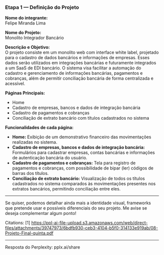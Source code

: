 ### Etapa 1 — Definição do Projeto

**Nome do integrante:**  
Felipe Miranda Lima

**Nome do Projeto:**  
Monolito Integrador Bancário

**Descrição e Objetivo:**  
O projeto consiste em um monolito web com interface white label, projetado para o cadastro de dados bancários e informações de empresas. Esses dados serão utilizados em integrações bancárias e futuramente integrados a um SaaS de EDI bancário. O sistema visa facilitar a automação do cadastro e gerenciamento de informações bancárias, pagamentos e cobranças, além de permitir conciliação bancária de forma centralizada e acessível.

**Páginas Principais:**  
- Home  
- Cadastro de empresas, bancos e dados de integração bancária  
- Cadastro de pagamentos e cobranças  
- Conciliação de extrato bancário com títulos cadastrados no sistema

**Funcionalidades de cada página:**  
- **Home:** Exibição de um demonstrativo financeiro das movimentações realizadas no sistema.  
- **Cadastro de empresas, bancos e dados de integração bancária:** Formulários para cadastrar empresas, contas bancárias e informações de autenticação bancária do usuário.  
- **Cadastro de pagamentos e cobranças:** Tela para registro de pagamentos e cobranças, com possibilidade de bipar (ler) códigos de barras dos títulos.  
- **Conciliação de extrato bancário:** Visualização de todos os títulos cadastrados no sistema comparados às movimentações presentes nos extratos bancários, permitindo conciliação entre eles.

---

Se quiser, podemos detalhar ainda mais a identidade visual, frameworks que pretende usar e possíveis diferenciais do seu projeto. Me avise se deseja complementar algum ponto!

Citations:
[1] https://ppl-ai-file-upload.s3.amazonaws.com/web/direct-files/attachments/39747973/6bdfb930-ceb3-4104-b5f0-314133e919ab/08-Projeto-Final-quinta.pdf

---
Resposta do Perplexity: pplx.ai/share
